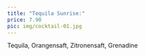 ```yaml
---
title: "Tequila Sunrise:"
price: 7.90
pic: img/cocktail-01.jpg
---
```


Tequila, Orangensaft, Zitronensaft, Grenadine
